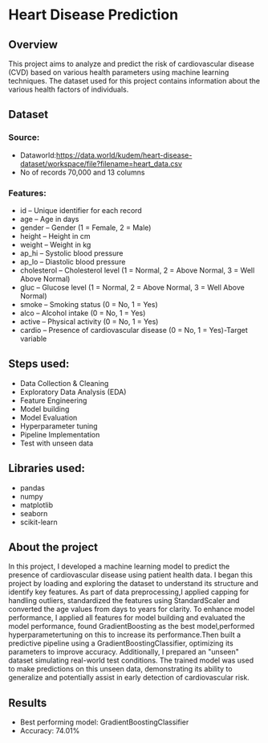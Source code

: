 # Heart Disease Prediction

## Overview
This project aims to analyze and predict the risk of cardiovascular disease (CVD) based on various health parameters using machine learning techniques. The dataset used for this project contains information about the various health factors of individuals.

## Dataset

### Source:

 * Dataworld:https://data.world/kudem/heart-disease-dataset/workspace/file?filename=heart_data.csv
 * No of records 70,000 and 13 columns

### Features:

 * id – Unique identifier for each record
 * age – Age in days
 * gender – Gender (1 = Female, 2 = Male)
 * height – Height in cm
 * weight – Weight in kg
 * ap_hi – Systolic blood pressure
 * ap_lo – Diastolic blood pressure
 * cholesterol – Cholesterol level (1 = Normal, 2 = Above Normal, 3 = Well Above Normal)
 * gluc – Glucose level (1 = Normal, 2 = Above Normal, 3 = Well Above Normal)
 * smoke – Smoking status (0 = No, 1 = Yes)
 * alco – Alcohol intake (0 = No, 1 = Yes)
 * active – Physical activity (0 = No, 1 = Yes)
 * cardio – Presence of cardiovascular disease (0 = No, 1 = Yes)-Target variable

## Steps used:

 * Data Collection & Cleaning
 * Exploratory Data Analysis (EDA)
 * Feature Engineering
 * Model building
 * Model Evaluation
 * Hyperparameter tuning 
 * Pipeline Implementation
 * Test with unseen data

## Libraries used:

 * pandas
 * numpy
 * matplotlib
 * seaborn
 * scikit-learn

## About the project

In this project, I developed a machine learning model to predict the presence of cardiovascular disease using patient health data. I began this project by loading and exploring the dataset to understand its structure and identify key features. As part of data preprocessing,I applied capping for handling outliers, standardized the features using StandardScaler and converted the age values from days to years for clarity. To enhance model performance, I applied all features for model building and evaluated the model performance, found GradientBoosting as the best model,performed hyperparametertuning on this to increase its performance.Then built a predictive pipeline using a GradientBoostingClassifier, optimizing its parameters to improve accuracy. Additionally, I prepared an "unseen" dataset  simulating real-world test conditions. The trained model was used to make predictions on this unseen data, demonstrating its ability to generalize and potentially assist in early detection of cardiovascular risk.

## Results

 * Best performing model: GradientBoostingClassifier
 * Accuracy: 74.01%




















 
 
